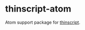 thinscript-atom
===============

Atom support package for [thinscript](https://github.com/dcodeIO/thinscript).
